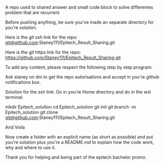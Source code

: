 A repo used to shared answer and small code block to solve differentes problem that are recurrent

Before pushing anything, be sure you've made an separate directory for you're solution.

Here is the git ssh link for the repo:
git@github.com:Staney111/Epitech_Result_Sharing.git

Here is the git https link for the repo:
https://github.com/Staney111/Epitech_Result_Sharing.git


To add any content, please respect the following step by step program:

Ask staney on dm to get the repo autorisations and accept in you're github notifications box.

Solution for the ssh link:
Go in you're Home directory and do in the wsl terminal:

mkdir Epitech_solution
cd Epitech_solution
git init
git branch -m Epitech_solution
git clone git@github.com:Staney111/Epitech_Result_Sharing.git

And Voila

Now create a folder with an explicit name (as short as possible) and put you're solution plus you're a README.md to explain how the code work, why and where to use it.

Thank you for helping and being part of the epitech bachelor promo. 
